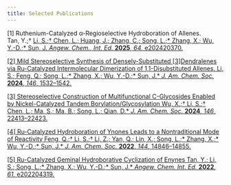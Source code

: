 ```yaml
---
title: Selected Publications
---
```


[1]	Ruthenium-Catalyzed α-Regioselective Hydroboration of Allenes. <br />
Tan, Y.;† <u>Li, S.<u/>;† Chen, L.; Huang, J.; Zhang, C.; Song, L.;* Zhang, X.; Wu, Y.-D.;* Sun, J. _Angew. Chem., Int. Ed._ **2025**, _64_, e202420370.

[2] Mild Stereoselective Synthesis of Densely-Substituted [3]Dendralenes via Ru-Catalyzed Intermolecular Dimerization of 1,1-Disubstituted Allenes. <u>Li, S.<u/>; Feng, Q.; Song, L.;* Zhang, X.; Wu, Y.-D.;* Sun, J.* _J. Am. Chem. Soc._ **2024**, _146_, 1532–1542.

[3]	Stereoselective Construction of Multifunctional C-Glycosides Enabled by Nickel-Catalyzed Tandem Borylation/Glycosylation
Wu, X.;† <u>Li, S.<u/>;† Chen, L.; Ma, S.; Ma, B.; Song, L.; Qian, D.*
_J. Am. Chem. Soc._ **2024**, _146_, 22413–22423.

[4]	Ru-Catalyzed Hydroboration of Ynones Leads to a Nontraditional Mode of Reactivity
Feng, Q.;† <u>Li, S.<u/>;† Li, Z.; Yan, Q.; Lin, X.; Song, L.;* Zhang, X.;* Wu, Y.-D.;* Sun, J.*
_J. Am. Chem. Soc._ **2022**, _144_, 14846–14855.

[5] Ru-Catalyzed Geminal Hydroborative Cyclization of Enynes
Tan, Y.; <u>Li, S.<u/>; Song, L.;* Zhang, X.; Wu, Y.-D.;* Sun, J.* 
_Angew. Chem. Int. Ed._ **2022**, _61_, e202204319.